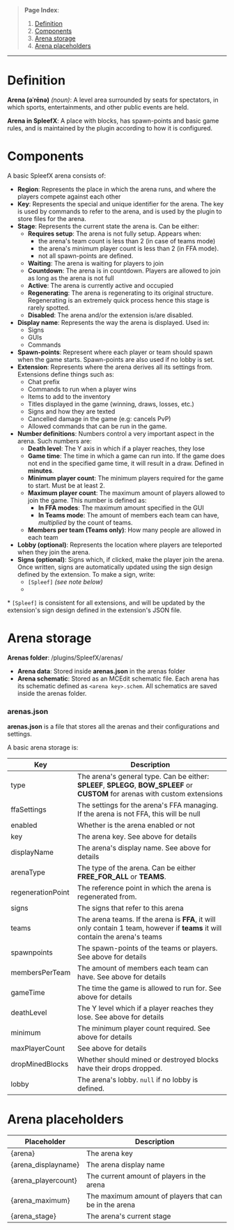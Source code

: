 
>**Page Index**:
> 1. [Definition](What-is-an-arena%3F#definition)
> 2. [Components](What-is-an-arena%3F#components)
> 3. [Arena storage](What-is-an-arena%3F#arena-storage)
> 4. [Arena placeholders](What-is-an-arena%3F#arena-placeholders)
---
# Definition
**Arena (əˈrēnə)** *(noun)*: A level area surrounded by seats for spectators, in which sports, entertainments, and other public events are held.

**Arena in SpleefX**: A place with blocks, has spawn-points and basic game rules, and is maintained by the plugin according to how it is configured.

# Components
A basic SpleefX arena consists of:

 - **Region**: Represents the place in which the arena runs, and where the players compete against each other
 - **Key**: Represents the special and unique identifier for the arena. The key is used by commands to refer to the arena, and is used by the plugin to store files for the arena.
 - **Stage**: Represents the current state the arena is. Can be either:
   - **Requires setup**: The arena is not fully setup. Appears when:
      - the arena's team count is less than 2 (in case of teams mode)
      - the arena's minimum player count is less than 2 (in FFA mode).
      - not all spawn-points are defined.
   - **Waiting**: The arena is waiting for players to join
   - **Countdown**: The arena is in countdown. Players are allowed to join as long as the arena is not full
   - **Active**: The arena is currently active and occupied
   - **Regenerating**: The arena is regenerating to its original structure. Regenerating is an extremely quick process hence this stage is rarely spotted.
   - **Disabled**: The arena and/or the extension is/are disabled.
 - **Display name**: Represents the way the arena is displayed. Used in:
     * Signs
     * GUIs
     * Commands
- **Spawn-points**: Represent where each player or team should spawn when the game starts. Spawn-points are also used if no lobby is set.
- **Extension**: Represents where the arena derives all its settings from. Extensions define things such as:
   - Chat prefix
   - Commands to run when a player wins
   - Items to add to the inventory
   - Titles displayed in the game (winning, draws, losses, etc.)
   - Signs and how they are texted
   - Cancelled damage in the game (e.g: cancels PvP)
   - Allowed commands that can be run in the game.
- **Number definitions**: Numbers control a very important aspect in the arena. Such numbers are:
  - **Death level**: The Y axis in which if a player reaches, they lose
  - **Game time**: The time in which a game can run into. If the game does not end in the specified game time, it will result in a draw. Defined in **minutes**.
  - **Minimum player count**: The minimum players required for the game to start. Must be at least 2.
  - **Maximum player count**: The maximum amount of players allowed to join the game. This number is defined as:
	  - **In FFA modes**: The maximum amount specified in the GUI
	  - **In Teams mode**: The amount of members each team can have, *multiplied* by the count of teams.
  - **Members per team (Teams only)**: How many people are allowed in each team
- **Lobby (optional)**: Represents the location where players are teleported when they join the arena.
- **Signs (optional)**: Signs which, if clicked, make the player join the arena. Once written, signs are automatically updated using the sign design defined by the extension. To make a sign, write:
  - `[Spleef]` *(see note below)*
  - **<arena key>**

\* `[Spleef]` is consistent for all extensions, and will be updated by the extension's sign design defined in the extension's JSON file.

# Arena storage

**Arenas folder**: /plugins/SpleefX/arenas/
 * **Arena data**: Stored inside **arenas.json** in the arenas folder
 * **Arena schematic**: Stored as an MCEdit schematic file. Each arena has its schematic defined as `<arena key>.schem`. All schematics are saved inside the arenas folder.

### arenas.json
**arenas.json** is a file that stores all the arenas and their configurations and settings.

A basic arena storage is:

| Key | Description |
|--|--|
| type | The arena's general type. Can be either: **SPLEEF**, **SPLEGG**, **BOW_SPLEEF** or **CUSTOM** for arenas with custom extensions |
| ffaSettings | The settings for the arena's FFA managing. If the arena is not FFA, this will be null|
| enabled | Whether is the arena enabled or not |
| key | The arena key. See above for details |
| displayName | The arena's display name. See above for details |
| arenaType | The type of the arena. Can be either **FREE_FOR_ALL** or **TEAMS**. |
| regenerationPoint | The reference point in which the arena is regenerated from.|
| signs | The signs that refer to this arena |
| teams | The arena teams. If the arena is **FFA**, it will only contain 1 team, however if **teams** it will contain the arena's teams |
| spawnpoints | The spawn-points of the teams or players. See above for details|
| membersPerTeam | The amount of members each team can have. See above for details|
| gameTime | The time the game is allowed to run for. See above for details|
| deathLevel | The Y level which if a player reaches they lose. See above for details |
| minimum | The minimum player count required. See above for details |
| maxPlayerCount | See above for details |
| dropMinedBlocks | Whether should mined or destroyed blocks have their drops dropped. |
| lobby | The arena's lobby. `null` if no lobby is defined. |

# Arena placeholders

| Placeholder | Description |
|--|--|
| {arena} | The arena key |
| {arena_displayname} | The arena display name |
| {arena_playercount} | The current amount of players in the arena |
| {arena_maximum} | The maximum amount of players that can be in the arena |
| {arena_stage} | The arena's current stage |
